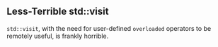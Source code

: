 
## Less-Terrible std::visit

`std::visit`, with the need for user-defined `overloaded` operators to be remotely useful, is frankly horrible. 



